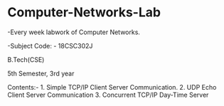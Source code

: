 # Computer-Networks-Lab
-Every week labwork of Computer Networks.</p>
-Subject Code: - 18CSC302J</p>
<p>B.Tech(CSE)</p>
<p>5th Semester, 3rd year</p>
<p>Contents:-
1. Simple TCP/IP Client Server Communication.
2. UDP Echo Client Server Communication
  3. Concurrent TCP/IP Day-Time Server

</p>
